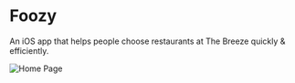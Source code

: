 # Foozy
An iOS app that helps people choose restaurants at The Breeze quickly &amp; efficiently.

![Home Page]((https://github.com/gabrieltanod/Foozy/blob/41a0d67aa9f9f525fdbafdc25ad797c7464a1cd0/Foozy%20pics/IMG_1860.PNG))
